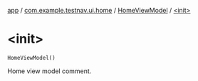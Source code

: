 [app](../../index.md) / [com.example.testnav.ui.home](../index.md) / [HomeViewModel](index.md) / [&lt;init&gt;](./-init-.md)

# &lt;init&gt;

`HomeViewModel()`

Home view model comment.

